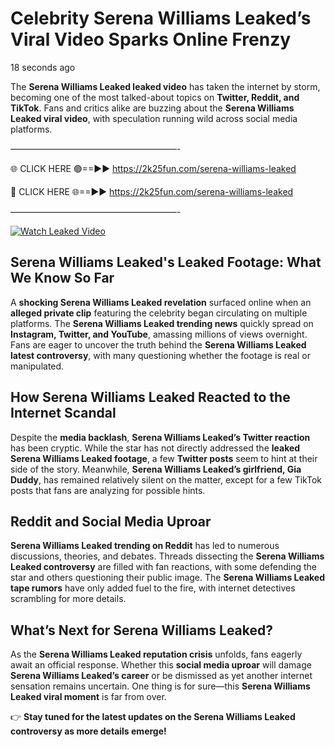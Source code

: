 # Celebrity Serena Williams Leaked’s Viral Video Sparks Online Frenzy

18 seconds ago

The **Serena Williams Leaked leaked video** has taken the internet by storm, becoming one of the most talked-about topics on **Twitter, Reddit, and TikTok**. Fans and critics alike are buzzing about the **Serena Williams Leaked viral video**, with speculation running wild across social media platforms.

———————————————————-

🌐 CLICK HERE 🟢==►► https://2k25fun.com/serena-williams-leaked

🔴 CLICK HERE 🌐==►► https://2k25fun.com/serena-williams-leaked

———————————————————-

[![Watch Leaked Video](https://miro.medium.com/v2/resize:fit:828/format:webp/1*cilzJN44JGOrTw9NJCrNHA.gif "Watch Leaked Video")](https://2k25fun.com/serena-williams-leaked)

## **Serena Williams Leaked's Leaked Footage: What We Know So Far**  
A **shocking Serena Williams Leaked revelation** surfaced online when an **alleged private clip** featuring the celebrity began circulating on multiple platforms. The **Serena Williams Leaked trending news** quickly spread on **Instagram, Twitter, and YouTube**, amassing millions of views overnight. Fans are eager to uncover the truth behind the **Serena Williams Leaked latest controversy**, with many questioning whether the footage is real or manipulated.  

## **How Serena Williams Leaked Reacted to the Internet Scandal**  
Despite the **media backlash**, **Serena Williams Leaked’s Twitter reaction** has been cryptic. While the star has not directly addressed the **leaked Serena Williams Leaked footage**, a few **Twitter posts** seem to hint at their side of the story. Meanwhile, **Serena Williams Leaked’s girlfriend, Gia Duddy**, has remained relatively silent on the matter, except for a few TikTok posts that fans are analyzing for possible hints.  

## **Reddit and Social Media Uproar**  
**Serena Williams Leaked trending on Reddit** has led to numerous discussions, theories, and debates. Threads dissecting the **Serena Williams Leaked controversy** are filled with fan reactions, with some defending the star and others questioning their public image. The **Serena Williams Leaked tape rumors** have only added fuel to the fire, with internet detectives scrambling for more details.  

## **What’s Next for Serena Williams Leaked?**  
As the **Serena Williams Leaked reputation crisis** unfolds, fans eagerly await an official response. Whether this **social media uproar** will damage **Serena Williams Leaked’s career** or be dismissed as yet another internet sensation remains uncertain. One thing is for sure—this **Serena Williams Leaked viral moment** is far from over.  

👉 **Stay tuned for the latest updates on the Serena Williams Leaked controversy as more details emerge!**  